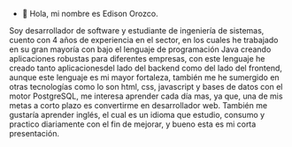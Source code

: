 - 👋 Hola, mi nombre es Edison Orozco. 

Soy desarrollador de software y estudiante de ingeniería de sistemas, cuento con 4 años de experiencia en el sector, en los cuales he trabajado en su 
gran mayoría con bajo el lenguaje de programación Java creando aplicaciones robustas para diferentes empresas, con este lenguaje he 
creado tanto aplicacionesdel lado del backend como del lado del frontend, aunque este lenguaje es mi mayor fortaleza, también me he sumergido en otras tecnologías 
como lo son html, css, javascript y bases de datos con el motor PostgreSQL, me interesa aprender cada día mas, ya que, una de mis metas a corto
plazo es convertirme en desarrollador web. También me gustaría aprender inglés, el cual es un idioma que estudio, 
consumo y practico diariamente con el fin de mejorar, y bueno esta es mi corta presentación. 
